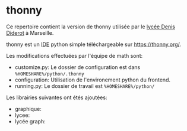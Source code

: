 # thonny

Ce repertoire contient la version de thonny utilisée par le [lycée Denis Diderot](http://www.lyc-diderot.ac-aix-marseille.fr/spip/) à Marseille.

thonny est un [IDE](https://fr.wikipedia.org/wiki/Environnement_de_d%C3%A9veloppement) python simple téléchargeable sur https://thonny.org/.

Les modifications effectuées par l'équipe de math sont:
- customize.py: Le dossier de configuration est dans `%HOMESHARE%/python/.thonny`
- configuration: Utilisation de l'environement python du frontend.
- running.py: Le dossier de travail est `%HOMESHARE%/python/`


Les librairies suivantes ont étés ajoutées:
- graphique:
- lycee:
- lycée graph:
